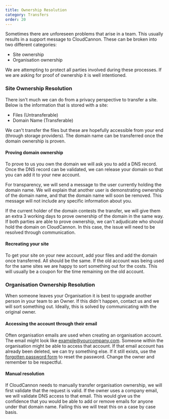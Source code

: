 ```yaml
---
title: Ownership Resolution
category: Transfers
order: 20
---
```


Sometimes there are unforeseen problems that arise in a team. This usually results in a support message to CloudCannon. These can be broken into two different categories:

* Site ownership
* Organisation ownership

We are attempting to protect all parties involved during these processes. If we are asking for proof of ownership it is well intentioned.

### Site Ownership Resolution

There isn't much we can do from a privacy perspective to transfer a site. Below is the information that is stored with a site:

* Files (Untransferable)
* Domain Name (Transferable)

We can't transfer the files but these are hopefully accessible from your end (through storage providers). The domain name can be transferred once the domain ownership is proven.

#### Proving domain ownership

To prove to us you own the domain we will ask you to add a DNS record. Once the DNS record can be validated, we can release your domain so that you can add it to your new account.

For transparency, we will send a message to the user currently holding the domain name. We will explain that another user is demonstrating ownership of the domain name, and that the domain name will soon be removed. This message will not include any specific information about you.

If the current holder of the domain contests the transfer, we will give them an extra 3 working days to prove ownership of the domain in the same way. If both parties are able to prove ownership, we can't adjudicate who should hold the domain on CloudCannon. In this case, the issue will need to be resolved through communication.

#### Recreating your site

To get your site on your new account, add your files and add the domain once transferred. All should be the same. If the old account was being used for the same sites we are happy to sort something out for the costs. This will usually be a coupon for the time remaining on the old account.

### Organisation Ownership Resolution

When someone leaves your Organisation it is best to upgrade another person in your team to an Owner. If this didn't happen, contact us and we will sort something out. Ideally, this is solved by communicating with the original owner.

#### Accessing the account through their email

Often organisation emails are used when creating an organisation account. The email might look like example@yourcompany.com. Someone within the organisation might be able to access that account. If that email account has already been deleted, we can try something else. If it still exists, use the [forgotten password form](https://app.cloudcannon.com/users/password/new) to reset the password. Change the owner and remember to be respectful.

#### Manual resolution

If CloudCannon needs to manually transfer organisation ownership, we will first validate that the request is valid. If the owner uses a company email, we will validate DNS access to that email. This would give us the confidence that you would be able to add or remove emails for anyone under that domain name. Failing this we will treat this on a case by case basis.
